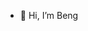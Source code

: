 - 👋 Hi, I’m Beng

<!---
khanhbang24/khanhbang24 is a ✨ special ✨ repository because its `README.md` (this file) appears on your GitHub profile.
You can click the Preview link to take a look at your changes.
--->
